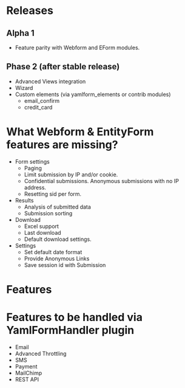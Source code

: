 # Releases

## Alpha 1

- Feature parity with Webform and EForm modules.
    
## Phase 2 (after stable release)

- Advanced Views integration
- Wizard
- Custom elements (via yamlform_elements or contrib modules)
  - email_confirm
  - credit_card

# What Webform & EntityForm features are missing?

- Form settings
    - Paging
    - Limit submission by IP and/or cookie.
    - Confidential submissions. Anonymous submissions with no IP address.
    - Resetting sid per form.
- Results
    - Analysis of submitted data
    - Submission sorting
- Download
    - Excel support
    - Last download
    - Default download settings.
- Settings
    - Set default date format
    - Provide Anonymous Links
    - Save session id with Submission
 
# Features    

# Features to be handled via YamlFormHandler plugin

- Email
- Advanced Throttling
- SMS
- Payment
- MailChimp
- REST API

